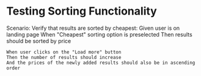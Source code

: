 # Testing Sorting Functionality

  Scenario: Verify that results are sorted by cheapest: 
    Given user is on landing page
    When "Cheapest" sorting option is preselected
    Then results should be sorted by price

    When user clicks on the "Load more" button
    Then the number of results should increase
    And the prices of the newly added results should also be in ascending order
